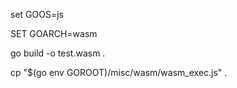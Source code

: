 set GOOS=js

SET GOARCH=wasm

go build -o test.wasm .

cp "$(go env GOROOT)/misc/wasm/wasm_exec.js" .